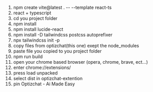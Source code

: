1. npm create vite@latest . -- --template react-ts
2. react + typescript 
3. cd you project folder
4. npm install
5. npm install lucide-react
6. npm install -D tailwindcss postcss autoprefixer
7. npx tailwindcss init -p
8. copy files from optizchat(this one) exept the node_modules
9. paste file you copied to you project folder
10. npm run build 
11. open your chrome based browser (opera, chrome, brave, ect...)
12. enter chrome://extensions/
13. press load unpacked
14. select dist in optizchat-extention
15. pin Optizchat - Ai Made Easy
